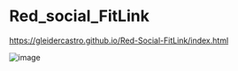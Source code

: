 # Red_social_FitLink
 
https://gleidercastro.github.io/Red-Social-FitLink/index.html

![image](https://github.com/GleiderCastro/Red-Social-FitLink/assets/81375850/e2da1a19-14ec-4809-a84a-00aaf0ba68a9)
